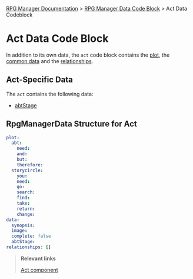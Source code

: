 [RPG Manager Documentation](../../index.md) >
[RPG Manager Data Code Block](../index.md) >
Act Data Codeblock

# Act Data Code Block


In addition to its own data, the `act` code block contains the [plot](../common/plot.md), the
[common data](../common/index.md) and the [relationships](../common/relationship.md).

## Act-Specific Data

The `act` contains the following  data:

- [abtStage](../common/abtstage.md)

## RpgManagerData Structure for Act

```yaml
plot:
  abt:
    need: 
    and: 
    but: 
    therefore: 
  storycircle:
    you: 
    need: 
    go: 
    search: 
    find: 
    take: 
    return: 
    change: 
data:
  synopsis: 
  image: 
  complete: false
  abtStage: 
relationships: []
```

> **Relevant links**
>
> [Act component](../../components/act.md)
